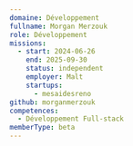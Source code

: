 ```yaml
---
domaine: Développement
fullname: Morgan Merzouk
role: Développement
missions:
  - start: 2024-06-26
    end: 2025-09-30
    status: independent
    employer: Malt
    startups:
      - mesaidesreno
github: morganmerzouk
competences:
  - Développement Full-stack
memberType: beta
---
```

